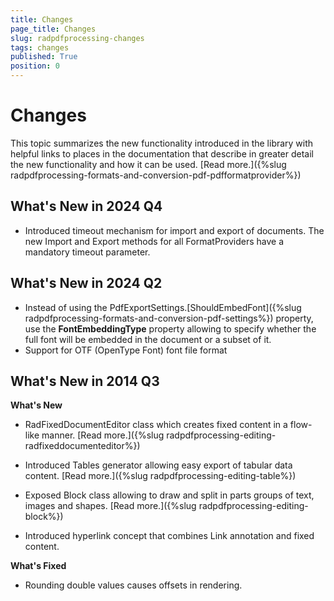 ```yaml
---
title: Changes
page_title: Changes
slug: radpdfprocessing-changes
tags: changes
published: True
position: 0
---
```


# Changes

This topic summarizes the new functionality introduced in the library with helpful links to places in the documentation that describe in greater detail the new functionality and how it can be used. [Read more.]({%slug radpdfprocessing-formats-and-conversion-pdf-pdfformatprovider%})

## What's New in 2024 Q4

* Introduced timeout mechanism for import and export of documents. The new Import and Export methods for all FormatProviders have a mandatory timeout parameter. 

## What's New in 2024 Q2

* Instead of using the PdfExportSettings.[ShouldEmbedFont]({%slug radpdfprocessing-formats-and-conversion-pdf-settings%}) property, use the **FontEmbeddingType** property allowing to specify whether the full font will be embedded in the document or a subset of it.
* Support for OTF (OpenType Font) font file format
      
## What's New in 2014 Q3

__What's New__

* RadFixedDocumentEditor class which creates fixed content in a flow-like manner. [Read more.]({%slug radpdfprocessing-editing-radfixeddocumenteditor%})

* Introduced Tables generator allowing easy export of tabular data content. [Read more.]({%slug radpdfprocessing-editing-table%})

* Exposed Block class allowing to draw and split in parts groups of text, images and shapes. [Read more.]({%slug radpdfprocessing-editing-block%})

* Introduced hyperlink concept that combines Link annotation and fixed content.
            

__What's Fixed__

* Rounding double values causes offsets in rendering.
            
